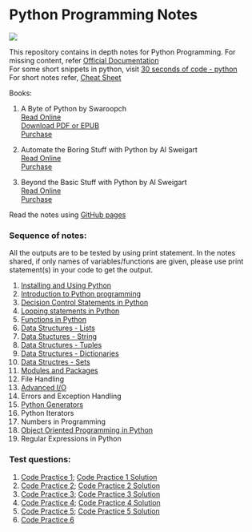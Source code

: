 # Python Programming Notes

<img src="https://www.python.org/static/community_logos/python-logo-master-v3-TM.png">

This repository contains in depth notes for Python Programming.
For missing content, refer [Official Documentation](https://docs.python.org/)  
For some short snippets in python, visit [30 seconds of code - python](https://www.30secondsofcode.org/python/p/1)  
For short notes refer, [Cheat Sheet](Cheat_sheet.pdf)

Books:  

1. A Byte of Python by Swaroopch  
[Read Online](https://python.swaroopch.com)  
[Download PDF or EPUB](https://github.com/swaroopch/byte-of-python/releases/latest)  
[Purchase](https://swaroopch.com/buybook)  

2. Automate the Boring Stuff with Python by Al Sweigart  
[Read Online](https://automatetheboringstuff.com/2e/)  
[Purchase](https://www.amazon.in/Automate-Boring-Stuff-Python-2nd/dp/1593279922/ref=sr_1_3?crid=P8EQ7A13BCC7&dchild=1&keywords=automate+the+boring+stuff+with+python&qid=1622629604&sprefix=Automate+the+boring+%2Caps%2C317&sr=8-3)

3. Beyond the Basic Stuff with Python by Al Sweigart  
[Read Online](https://inventwithpython.com/beyond/)  
[Purchase](https://www.amazon.in/Python-Beyond-Basics-Al-Sweigart/dp/1593279663/ref=sr_1_3?crid=3R7C1Q4GPS9WB&dchild=1&keywords=beyond+the+basic+stuff+with+python&qid=1622629740&sprefix=Beyond+the+basic+stuff+with+%2Caps%2C322&sr=8-3)

Read the notes using [GitHub pages](https://aniruddh-0701.github.io/Python_Programming_Notes/)

### Sequence of notes:
All the outputs are to be tested by using print statement. In the notes shared, if only names of variables/functions are given, please use print statement(s) in your code to get the output. 

<ol>
    <li> <a href = 'Installing_and_Using_Python.md'>Installing and Using Python</a> </li>
    <li> <a href = 'Introduction_to_Python_Programming.ipynb'>Introduction to Python programming</a> </li>
    <li> <a href = 'Condition_Statements.ipynb'> Decision Control Statements in Python</a></li>
    <li> <a href = 'Looping_Statements.ipynb'>Looping statements in Python</a></li>
    <li> <a href = 'Functions.ipynb'> Functions in Python</a> </li>
    <li> <a href = 'DS_Lists.ipynb'> Data Structures - Lists </a> </li>
    <li> <a href = 'DS_Strings.ipynb'> Data Stuctures - String </a> </li>
    <li> <a href = 'DS_Tuples.ipynb'> Data Structures - Tuples</a></li>
    <li> <a href = 'DS_Dictionaries.ipynb'>Data Structures - Dictionaries</a></li>
    <li> <a href = 'DS_Sets.ipynb'>Data Structres - Sets</a></li>
    <li> <a href = 'Modules_and_Packages.ipynb'>Modules and Packages </a></li>
    <li>File Handling</li>
    <li><a href = 'Advanced_IO.ipynb'> Advanced I/O </a></li>
    <li>Errors and Exception Handling</li>
    <li> <a href = 'Generators.ipynb'> Python Generators </a> </li>
    <li>Python Iterators</li>
    <li>Numbers in Programming</li>
    <li><a href='OOPS.ipynb'>Object Oriented Programming in Python</a></li>
    <li> Regular Expressions in Python</li>
</ol>

### Test questions:
1. [Code Practice 1](Practice_code1.ipynb); [Code Practice 1 Solution](Solution1.ipynb)
2. [Code Practice 2](Practice_code2.md); [Code Practice 2 Solution](Solution2.ipynb)
3. [Code Practice 3](Practice_code3.md); [Code Practice 3 Solution](Solution3.ipynb)
4. [Code Practice 4](Practice_code4.md); [Code Practice 4 Solution](Solution4.ipynb)
5. [Code Practice 5](Practice_code5.md); [Code Practice 5 Solution](Solution5.ipynb )
6. [Code Practice 6](Practice_code6.md)
